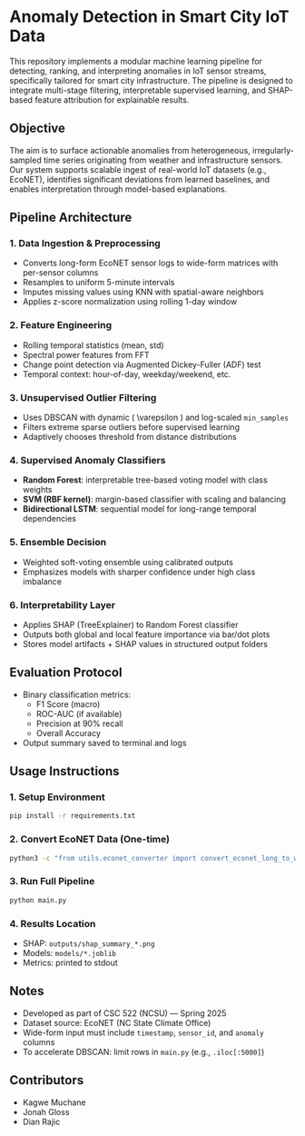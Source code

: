 # Anomaly Detection in Smart City IoT Data

This repository implements a modular machine learning pipeline for detecting, ranking, and interpreting anomalies in IoT sensor streams, specifically tailored for smart city infrastructure. The pipeline is designed to integrate multi-stage filtering, interpretable supervised learning, and SHAP-based feature attribution for explainable results.

## Objective

The aim is to surface actionable anomalies from heterogeneous, irregularly-sampled time series originating from weather and infrastructure sensors. Our system supports scalable ingest of real-world IoT datasets (e.g., EcoNET), identifies significant deviations from learned baselines, and enables interpretation through model-based explanations.

## Pipeline Architecture

### 1. Data Ingestion & Preprocessing
- Converts long-form EcoNET sensor logs to wide-form matrices with per-sensor columns
- Resamples to uniform 5-minute intervals
- Imputes missing values using KNN with spatial-aware neighbors
- Applies z-score normalization using rolling 1-day window

### 2. Feature Engineering
- Rolling temporal statistics (mean, std)
- Spectral power features from FFT
- Change point detection via Augmented Dickey-Fuller (ADF) test
- Temporal context: hour-of-day, weekday/weekend, etc.

### 3. Unsupervised Outlier Filtering
- Uses DBSCAN with dynamic \( \varepsilon \) and log-scaled `min_samples`
- Filters extreme sparse outliers before supervised learning
- Adaptively chooses threshold from distance distributions

### 4. Supervised Anomaly Classifiers
- **Random Forest**: interpretable tree-based voting model with class weights
- **SVM (RBF kernel)**: margin-based classifier with scaling and balancing
- **Bidirectional LSTM**: sequential model for long-range temporal dependencies

### 5. Ensemble Decision
- Weighted soft-voting ensemble using calibrated outputs
- Emphasizes models with sharper confidence under high class imbalance

### 6. Interpretability Layer
- Applies SHAP (TreeExplainer) to Random Forest classifier
- Outputs both global and local feature importance via bar/dot plots
- Stores model artifacts + SHAP values in structured output folders

## Evaluation Protocol
- Binary classification metrics:
  - F1 Score (macro)
  - ROC-AUC (if available)
  - Precision at 90% recall
  - Overall Accuracy
- Output summary saved to terminal and logs

## Usage Instructions

### 1. Setup Environment
```bash
pip install -r requirements.txt
```

### 2. Convert EcoNET Data (One-time)
```bash
python3 -c "from utils.econet_converter import convert_econet_long_to_wide; convert_econet_long_to_wide('data/raw/train.csv', 'data/raw/smart_city_iot.csv')"
```

### 3. Run Full Pipeline
```bash
python main.py
```

### 4. Results Location
- SHAP: `outputs/shap_summary_*.png`
- Models: `models/*.joblib`
- Metrics: printed to stdout

## Notes
- Developed as part of CSC 522 (NCSU) — Spring 2025
- Dataset source: EcoNET (NC State Climate Office)
- Wide-form input must include `timestamp`, `sensor_id`, and `anomaly` columns
- To accelerate DBSCAN: limit rows in `main.py` (e.g., `.iloc[:5000]`)

## Contributors
- Kagwe Muchane
- Jonah Gloss
- Dian Rajic
